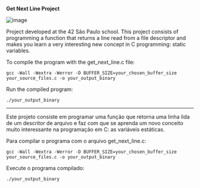 **Get Next Line Project**

![image](https://github.com/user-attachments/assets/eb902d01-43bf-4353-a44a-503de83d3562)

Project developed at the 42 São Paulo school.
This project consists of programming a function that returns a line read from a file descriptor and makes you learn a very interesting new concept in C programming: static variables.

To compile the program with the get_next_line.c file:
```
gcc -Wall -Wextra -Werror -D BUFFER_SIZE=your_chosen_buffer_size your_source_files.c -o your_output_binary
```
Run the compiled program:
```
./your_output_binary
```
______

Este projeto consiste em programar uma função que retorna uma linha lida de um descritor de arquivo e faz com que se aprenda um novo conceito muito interessante na programação em C: as variáveis estáticas.

Para compilar o programa com o arquivo get_next_line.c:
```
gcc -Wall -Wextra -Werror -D BUFFER_SIZE=your_chosen_buffer_size your_source_files.c -o your_output_binary
```
Execute o programa compilado:
```
./your_output_binary
```
